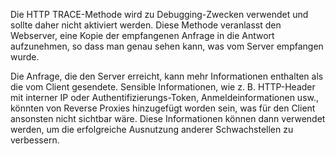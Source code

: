 Die HTTP TRACE-Methode wird zu Debugging-Zwecken verwendet und sollte daher nicht aktiviert werden. Diese Methode veranlasst den Webserver, eine Kopie der empfangenen Anfrage in die Antwort aufzunehmen, so dass man genau sehen kann, was vom Server empfangen wurde.

Die Anfrage, die den Server erreicht, kann mehr Informationen enthalten als die vom Client gesendete. Sensible Informationen, wie z. B. HTTP-Header mit interner IP oder Authentifizierungs-Token, Anmeldeinformationen usw., könnten von Reverse Proxies hinzugefügt worden sein, was für den Client ansonsten nicht sichtbar wäre. Diese Informationen können dann verwendet werden, um die erfolgreiche Ausnutzung anderer Schwachstellen zu verbessern.